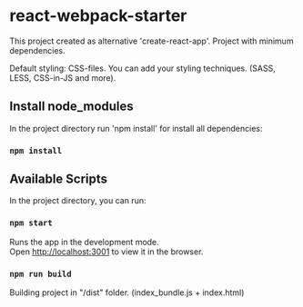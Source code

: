 # react-webpack-starter

This project created as alternative 'create-react-app'. Project with minimum dependencies.

Default styling: CSS-files.
You can add your styling techniques. (SASS, LESS, CSS-in-JS and more).

## Install node_modules

In the project directory run 'npm install' for install all dependencies:

### `npm install`

## Available Scripts

In the project directory, you can run:

### `npm start`

Runs the app in the development mode.<br>
Open [http://localhost:3001](http://localhost:3001) to view it in the browser.

### `npm run build`

Building project in "/dist" folder. (index_bundle.js + index.html)
